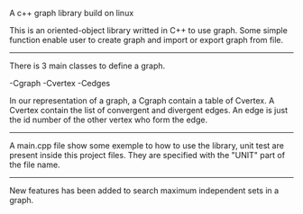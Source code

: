 A c++ graph library build on linux

This is an oriented-object library writted in C++ to use graph.
Some simple function enable user to create graph and import or export graph from file.

---------------------------------------------------------------------------------------------------------------------

There is 3 main classes to define a graph.

-Cgraph
-Cvertex
-Cedges

In our representation of a graph, a Cgraph contain a table of Cvertex. A Cvertex contain the list of convergent and divergent edges. An edge is just the id number of the other vertex who form the edge.

---------------------------------------------------------------------------------------------------------------------

A main.cpp file show some exemple to how to use the library, unit test are present inside this project files. They are specified with the "UNIT" part of the file name.

-------------------------------------------------------------------------------------------------------------------

New features has been added to search maximum independent sets in a graph.
